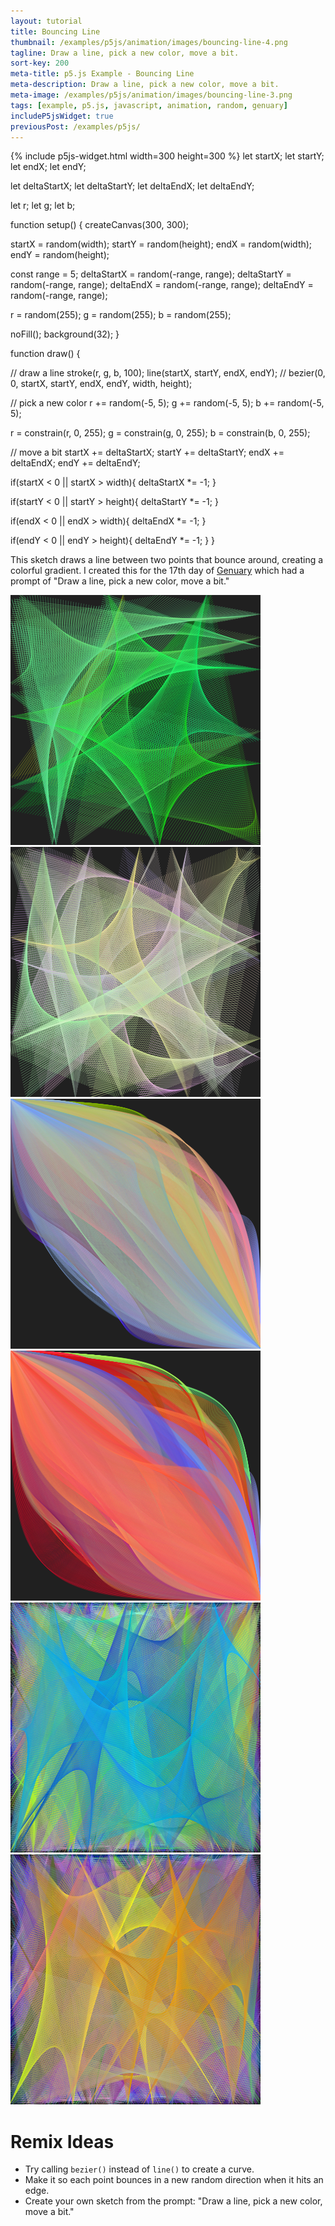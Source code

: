 ```yaml
---
layout: tutorial
title: Bouncing Line
thumbnail: /examples/p5js/animation/images/bouncing-line-4.png
tagline: Draw a line, pick a new color, move a bit.
sort-key: 200
meta-title: p5.js Example - Bouncing Line
meta-description: Draw a line, pick a new color, move a bit.
meta-image: /examples/p5js/animation/images/bouncing-line-3.png
tags: [example, p5.js, javascript, animation, random, genuary]
includeP5jsWidget: true
previousPost: /examples/p5js/
---
```


<!--
<iframe width="560" height="315" style="max-width:100%;" src="https://www.youtube.com/embed/m2lT4QojnGg" frameborder="0" allow="accelerometer; autoplay; clipboard-write; encrypted-media; gyroscope; picture-in-picture" allowfullscreen></iframe>

---
-->

{% include p5js-widget.html width=300 height=300 %}
let startX;
let startY;
let endX;
let endY;

let deltaStartX;
let deltaStartY;
let deltaEndX;
let deltaEndY;

let r;
let g;
let b;

function setup() {
  createCanvas(300, 300);
  
  startX = random(width);
  startY = random(height);
  endX = random(width);
  endY = random(height);
  
  const range = 5;
  deltaStartX = random(-range, range);
  deltaStartY = random(-range, range);
  deltaEndX = random(-range, range);
  deltaEndY = random(-range, range);
  
  r = random(255);
  g = random(255);
  b = random(255);
  
  noFill();
  background(32);
}

function draw() {
  
  // draw a line
  stroke(r, g, b, 100);
  line(startX, startY, endX, endY);
  // bezier(0, 0, startX, startY, endX, endY, width, height);
  
  // pick a new color
  r += random(-5, 5);
  g += random(-5, 5);
  b += random(-5, 5);
  
  r = constrain(r, 0, 255);
  g = constrain(g, 0, 255);
  b = constrain(b, 0, 255);
  
  // move a bit
  startX += deltaStartX;
  startY += deltaStartY;
  endX += deltaEndX;
  endY += deltaEndY;
  
  if(startX < 0 || startX > width){
    deltaStartX *= -1;
  }
  
  if(startY < 0 || startY > height){
    deltaStartY *= -1;
  }
  
  if(endX < 0 || endX > width){
    deltaEndX *= -1;
  }
  
  if(endY < 0 || endY > height){
    deltaEndY *= -1;
  }
}
</script>

This sketch draws a line between two points that bounce around, creating a colorful gradient. I created this for the 17th day of [Genuary](https://genuary2021.github.io/prompts#jan17) which had a prompt of "Draw a line, pick a new color, move a bit."

![bouncing line](/examples/p5js/animation/images/bouncing-line-1.png)
![bouncing line](/examples/p5js/animation/images/bouncing-line-2.png)
![bouncing curve](/examples/p5js/animation/images/bouncing-line-5.png)
![bouncing curve](/examples/p5js/animation/images/bouncing-line-6.png)
![bouncing line](/examples/p5js/animation/images/bouncing-line-7.png)
![bouncing line](/examples/p5js/animation/images/bouncing-line-8.png)

# Remix Ideas

- Try calling `bezier()` instead of `line()` to create a curve.
- Make it so each point bounces in a new random direction when it hits an edge.
- Create your own sketch from the prompt: "Draw a line, pick a new color, move a bit."